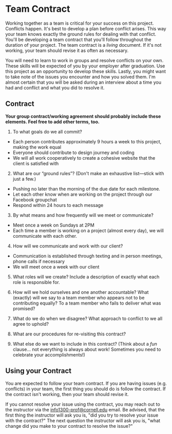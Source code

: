 # Team Contract

Working together as a team is critical for your success on this project. Conflicts happen. It's best to develop a plan before conflict arises. This way your team knows exactly the ground rules for dealing with that conflict. You'll be developing a team contract that you'll follow throughout the duration of your project. The team contract is a *living* document. If it's not working, your team should revise it as often as necessary.

You will need to learn to work in groups and resolve conflicts on your own. These skills will be expected of you by your employer after graduation. Use this project as an opportunity to develop these skills. Lastly, you might want to take note of the issues you encounter and how you solved them. I'm almost certain that you will be asked during an interview about a time you had and conflict and what you did to resolve it.

## Contract

**Your group contract/working agreement should probably include these elements. Feel free to add other terms, too.**

1. To what goals do we all commit?
  - Each person contributes approximately 9 hours a week to this project, making the work equal
  - Everyone should contribute to design journey and coding
  - We will all work cooperatively to create a cohesive website that the client is satisfied with



2. What are our “ground rules”? (Don't make an exhaustive list—stick with just a few.)
  - Pushing no later than the morning of the due date for each milestone.
  - Let each other know when are working on the project through our Facebook groupchat
  - Respond within 24 hours to each message



3. By what means and how frequently will we meet or communicate?
  - Meet once a week on Sundays at 2PM
  - Each time a member is working on a project (almost every day), we will communicate with each other.



4. How will we communicate and work with our client?
  - Communication is established through texting and in person meetings, phone calls if necessary
  - We will meet once a week with our client 



5. What roles will we create? Include a description of exactly what each role is responsible for.



6. How will we hold ourselves and one another accountable? What (exactly) will we say to a team member who appears not to be contributing equally? To a team member who fails to deliver what was promised?



7. What do we do when we disagree? What approach to conflict to we all agree to uphold?



8. What are our procedures for re-visiting this contract?



9. What else do we want to include in this contract? (Think about a *fun* clause... not everything is always about work! Sometimes you need to celebrate your accomplishments!)



## Using your Contract

You are expected to follow your team contract. If you are having issues (e.g. conflicts) in your team, the first thing you should do is follow the contract. If the contract isn't working, then your team should revise it.

If you cannot resolve your issue using the contract, you may reach out to the instructor via the <info1300-prof@cornell.edu> email. Be advised, that the first thing the instructor will ask you is, "did you try to resolve your issue with the contract?" The next question the instructor will ask you is, "what change did you make to your contract to resolve the issue?"
